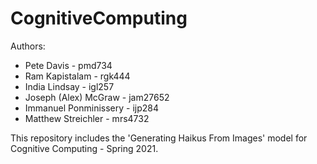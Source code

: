# CognitiveComputing

Authors:
- Pete Davis - pmd734
- Ram Kapistalam - rgk444
- India Lindsay - igl257
- Joseph (Alex) McGraw - jam27652
- Immanuel Ponminissery - ijp284
- Matthew Streichler - mrs4732

This repository includes the 'Generating Haikus From Images' model for Cognitive Computing - Spring 2021.
